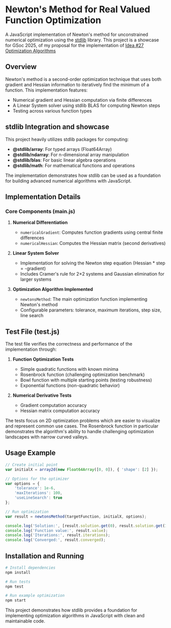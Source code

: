 # Newton's Method for Real Valued Function Optimization

A JavaScript implementation of Newton's method for unconstrained numerical optimization using the [stdlib](https://stdlib.io/) library. This project is a showcase for GSoc 2025, of my proposal for the implementation of [Idea #27 Optimization Algorithms](https://github.com/stdlib-js/google-summer-of-code/issues/27)

## Overview

Newton's method is a second-order optimization technique that uses both gradient and Hessian information to iteratively find the minimum of a function. This implementation features:

- Numerical gradient and Hessian computation via finite differences
- A Linear System solver using stdlib BLAS for computing Newton steps
- Testing across various function types

## stdlib Integration and showcase

This project heavily utilizes stdlib packages for computing:

- **@stdlib/array**: For typed arrays (Float64Array)
- **@stdlib/ndarray**: For n-dimensional array manipulation
- **@stdlib/blas**: For basic linear algebra operations
- **@stdlib/math**: For mathematical functions and operations

The implementation demonstrates how stdlib can be used as a foundation for building advanced numerical algorithms with JavaScript.

## Implementation Details

### Core Components (main.js)

1. **Numerical Differentiation**
   - `numericalGradient`: Computes function gradients using central finite differences
   - `numericalHessian`: Computes the Hessian matrix (second derivatives)

2. **Linear System Solver**
   - Implementation for solving the Newton step equation (Hessian * step = -gradient)
   - Includes Cramer's rule for 2×2 systems and Gaussian elimination for larger systems

3. **Optimization Algorithm Implemented**
   - `newtonsMethod`: The main optimization function implementing Newton's method
   - Configurable parameters: tolerance, maximum iterations, step size, line search

## Test File (test.js)

The test file verifies the correctness and performance of the implementation through:

1. **Function Optimization Tests**
   - Simple quadratic functions with known minima
   - Rosenbrock function (challenging optimization benchmark)
   - Bowl function with multiple starting points (testing robustness)
   - Exponential functions (non-quadratic behavior)

2. **Numerical Derivative Tests**
   - Gradient computation accuracy
   - Hessian matrix computation accuracy

The tests focus on 2D optimization problems which are easier to visualize and represent common use cases. The Rosenbrock function in particular demonstrates the algorithm's ability to handle challenging optimization landscapes with narrow curved valleys.

## Usage Example

```javascript
// Create initial point
var initialX = array2d(new Float64Array([0, 0]), { 'shape': [2] });

// Options for the optimizer
var options = {
    'tolerance': 1e-6,
    'maxIterations': 100,
    'useLineSearch': true
};

// Run optimization
var result = newtonsMethod(targetFunction, initialX, options);

console.log('Solution:', [result.solution.get(0), result.solution.get(1)]);
console.log('Function value:', result.value);
console.log('Iterations:', result.iterations);
console.log('Converged:', result.converged);
```

## Installation and Running

```bash
# Install dependencies
npm install

# Run tests
npm test

# Run example optimization
npm start
```
This project demonstrates how stdlib provides a foundation for implementing optimization algorithms in JavaScript with clean and maintainable code.
